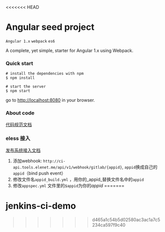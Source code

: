 <<<<<<< HEAD
# Angular seed project

`Angular 1.x` `webpack` `es6` 

A complete, yet simple, starter for Angular 1.x using Webpack.


### Quick start

```
# install the dependencies with npm
$ npm install

# start the server
$ npm start

```

go to [http://localhost:8080](http://localhost:8080) in your browser.

### About code

[代码规范文档](http://wiki.ele.to:8090/pages/viewpage.action?pageId=16807568)


### eless 接入


[发布系统接入文档](http://wiki.ele.to:8090/pages/viewpage.action?pageId=16552328)

1. 添加webhook: `http://ci-api.tools.elenet.me/api/v1/webhook/gitlab/{appid}`, `appid`换成自己的`appid`（bind push event）
2. 修改文件名`appid_build.yml` ，用你的_appid_替换文件名中的`appid`
3. 修改`appspec.yml` 文件里的`$appid`为你的*appid*
=======
# jenkins-ci-demo
>>>>>>> d465a1c54b5d02580ac3ac1a7c5234ca597f9c40
